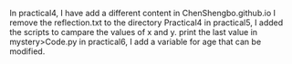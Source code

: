 In practical4, I have add a different content in ChenShengbo.github.io
I remove the reflection.txt to the directory Practical4
in practical5, I added the scripts to campare the values of x and y.
print the last value in mystery>Code.py
in practical6, I add a variable for age that can be modified.
